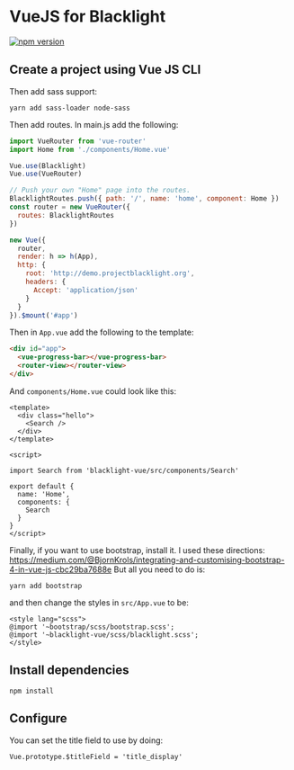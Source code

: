# VueJS for Blacklight


[![npm version](https://img.shields.io/npm/v/blacklight-vue.svg)](https://www.npmjs.com/package/blacklight-vue)

## Create a project using Vue JS CLI

Then add sass support:
```
yarn add sass-loader node-sass
```

Then add routes. In main.js add the following:
```js
import VueRouter from 'vue-router'
import Home from './components/Home.vue'

Vue.use(Blacklight)
Vue.use(VueRouter)

// Push your own "Home" page into the routes.
BlacklightRoutes.push({ path: '/', name: 'home', component: Home })
const router = new VueRouter({
  routes: BlacklightRoutes
})

new Vue({
  router,
  render: h => h(App),
  http: {
    root: 'http://demo.projectblacklight.org',
    headers: {
      Accept: 'application/json'
    }
  }
}).$mount('#app')
```

Then in `App.vue` add the following to the template:
```html
<div id="app">
  <vue-progress-bar></vue-progress-bar>
  <router-view></router-view>
</div>
```

And `components/Home.vue` could look like this:

```vue
<template>
  <div class="hello">
    <Search />
  </div>
</template>

<script>

import Search from 'blacklight-vue/src/components/Search'

export default {
  name: 'Home',
  components: {
    Search
  }
}
</script>
```

Finally, if you want to use bootstrap, install it.
I used these directions: https://medium.com/@BjornKrols/integrating-and-customising-bootstrap-4-in-vue-js-cbc29ba7688e
But all you need to do is:

```
yarn add bootstrap
```

and then change the styles in `src/App.vue` to be:

```vue
<style lang="scss">
@import '~bootstrap/scss/bootstrap.scss';
@import '~blacklight-vue/scss/blacklight.scss';
</style>
```

## Install dependencies

```
npm install
```

## Configure

You can set the title field to use by doing:
```
Vue.prototype.$titleField = 'title_display'
```
